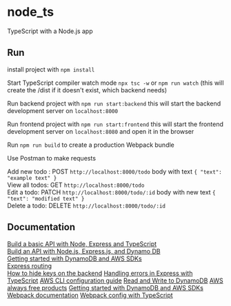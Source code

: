 # node_ts

TypeScript with a Node.js app

## Run

install project with `npm install`

Start TypeScript compiler watch mode `npx tsc -w` or `npm run watch` (this will create the /dist if it doesn't exist, which backend needs)

Run backend project with `npm run start:backend` this will start the backend development server on `localhost:8000`

Run frontend project with `npm run start:frontend` this will start the frontend development server on `localhost:8080` and open it in the browser

Run `npm run build` to create a production Webpack bundle

Use Postman to make requests

Add new todo : POST `http://localhost:8000/todo` body with text `{ "text": "example text" }`  
View all todos: GET `http://localhost:8000/todo`  
Edit a todo: PATCH `http://localhost:8000/todo/:id` body with new text `{ "text": "modified text" }`  
Delete a todo: DELETE `http://localhost:8000/todo/:id`

## Documentation

[Build a basic API with Node, Express and TypeScript](https://www.udemy.com/course/understanding-typescript/learn/lecture/16950324#overview)  
[Build an API with Node.js, Express.js, and Dynamo DB](https://youtu.be/JPQPPLQnyB4)  
[Getting started with DynamoDB and AWS SDKs](https://docs.aws.amazon.com/amazondynamodb/latest/developerguide/GettingStarted.html)  
[Express routing](https://expressjs.com/en/guide/routing.html)  
[How to hide keys on the backend](https://youtu.be/FcwfjMebjTU)
[Handling errors in Express with TypeScript](https://www.codeconcisely.com/posts/how-to-handle-errors-in-express-with-typescript/)
[AWS CLI configuration guide](hhttps://docs.aws.amazon.com/cli/latest/userguide/cli-configure-quickstart.html)
[Read and Write to DynamoDB](https://youtu.be/SU4dZ-qgR1Y)
[AWS always free products](https://aws.amazon.com/free/?all-free-tier.sort-by=item.additionalFields.SortRank&all-free-tier.sort-order=asc&awsf.Free%20Tier%20Types=tier%23always-free&awsf.Free%20Tier%20Categories=*all&awsm.page-all-free-tier=1)
[Getting started with DynamoDB and AWS SDKs](https://docs.aws.amazon.com/amazondynamodb/latest/developerguide/GettingStarted.html)
[Webpack documentation](https://webpack.js.org/guides/)
[Webpack config with TypeScript](https://webpack.js.org/configuration/configuration-languages/#typescript)
